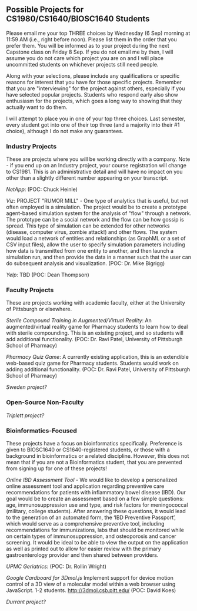 ## Possible Projects for CS1980/CS1640/BIOSC1640 Students

Please email me your top THREE choices by Wednesday (6 Sep) morning at 11:59 AM (i.e., right before noon).  Please list them in the order that you prefer them.  You will be informed as to your project during the next Capstone class on Friday 8 Sep.  If you do not email me by then, I will assume you do not care which project you are on and I will place uncommitted students on whichever projects still need people.

Along with your selections, please include any qualifications or specific reasons for interest that you have for those specific projects.   Remember that you are "interviewing" for the project against others, especially if you have selected popular projects.   Students who respond early also show enthusiasm for the projects, which goes a long way to showing that they actually want to do them.

I will attempt to place you in one of your top three choices.  Last semester, every student got into one of their top three (and a majority into their #1 choice), although I do not make any guarantees.

### Industry Projects

These are projects where you will be working directly with a company.  Note - if you end up on an Industry project, your course registration will change to CS1981.  This is an administrative detail and will have no impact on you other than a slightly different number appearing on your transcript.

_NetApp_: (POC: Chuck Heinle)

_Viz_: PROJECT "RUMOR MILL" - One type of analytics that is useful, but not often employed is a simulation.  The project would be to create a prototype agent-based simulation system for the analysis of "flow" through a network.  The prototype can be a social network and the flow can be how gossip is spread.  This type of simulation can be extended for other networks (disease, computer virus, zombie attack!) and other flows.  The system would load a network of entities and relationships (as GraphML or a set of CSV input files), allow the user to specify simulation parameters including how data is transmitted from one entity to another, and then launch a simulation run, and then provide the data in a manner such that the user can do subsequent analysis and visualization. (POC: Dr. Mike Bigrigg)

_Yelp_: TBD (POC: Dean Thompson)

### Faculty Projects

These are projects working with academic faculty, either at the University of Pittsburgh or elsewhere.

_Sterile Compound Training in Augmented/Virtual Reality_: An augmented/virtual reality game for Pharmacy students to learn how to deal with sterile compounding.  This is an existing project, and so students will add additional functionality. (POC: Dr. Ravi Patel, University of Pittsburgh School of Pharmacy)

_Pharmacy Quiz Game_: A currently existing application, this is an extendible web-based quiz game for Pharmacy students.  Students would work on adding additional functionality. (POC: Dr. Ravi Patel, University of Pittsburgh School of Pharmacy)

_Sweden project?_

### Open-Source Non-Faculty

_Triplett project?_

### Bioinformatics-Focused

These projects have a focus on bioinformatics specifically.  Preference is given to BIOSC1640 or CS1640-registered students, or those with a background in bioinformatics or a related discipline.  However, this does not mean that if you are not a Bioinformatics student, that you are prevented from signing up for one of these projects!

_Online IBD Assessment Tool_ - We would like to develop a personalized online assessment tool and application regarding preventive care recommendations for patients with inflammatory bowel disease (IBD). Our goal would be to create an assessment based on a few simple questions: age, immunosuppression use and type, and risk factors for meningococcal (military, college students). After answering these questions, it would lead to the generation of an automated form, the ‘IBD Preventive Passport’, which would serve as a comprehensive preventive tool, including recommendations for immunizations, labs that should be monitored while on certain types of immunosuppression, and osteoporosis and cancer screening. It would be ideal to be able to view the output on the application as well as printed out to allow for easier review with the primary gastroenterology provider and then shared between providers.

_UPMC Geriatrics_: (POC: Dr. Rollin Wright)

_Google Cardboard for 3Dmol.js_ Implement support for device motion control of a 3D view of a molecular model within a web browser using JavaScript.  1-2 students. http://3dmol.csb.pitt.edu/ (POC: David Koes)

_Durrant project?_
